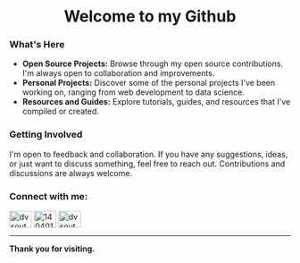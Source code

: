 <h1 align="center">Welcome to my Github</h3>

<h3>What's Here</h3>
<ul>
  <li><strong>Open Source Projects:</strong> Browse through my open source contributions. I'm always open to collaboration and improvements.</li>
  <li><strong>Personal Projects:</strong> Discover some of the personal projects I've been working on, ranging from web development to data science.</li>
  <li><strong>Resources and Guides:</strong> Explore tutorials, guides, and resources that I've compiled or created.</li>
</ul>

<h3>Getting Involved</h3>
<p>
  I'm open to feedback and collaboration. If you have any suggestions, ideas, or just want to discuss something, feel free to reach out. Contributions and discussions are always welcome.
</p>

<h3 align="left">Connect with me:</h3>
<p align="left">
<a href="https://linkedin.com/in/dvsouto" target="blank"><img align="center" src="https://raw.githubusercontent.com/rahuldkjain/github-profile-readme-generator/master/src/images/icons/Social/linked-in-alt.svg" alt="dvsouto" height="30" width="40" /></a>
<a href="https://stackoverflow.com/users/14040159" target="blank"><img align="center" src="https://raw.githubusercontent.com/rahuldkjain/github-profile-readme-generator/master/src/images/icons/Social/stack-overflow.svg" alt="14040159" height="30" width="40" /></a>
<a href="https://instagram.com/dvsouto" target="blank"><img align="center" src="https://raw.githubusercontent.com/rahuldkjain/github-profile-readme-generator/master/src/images/icons/Social/instagram.svg" alt="dvsouto" height="30" width="40" /></a>
</p>

<hr>

<strong>Thank you for visiting.<strong>
  

